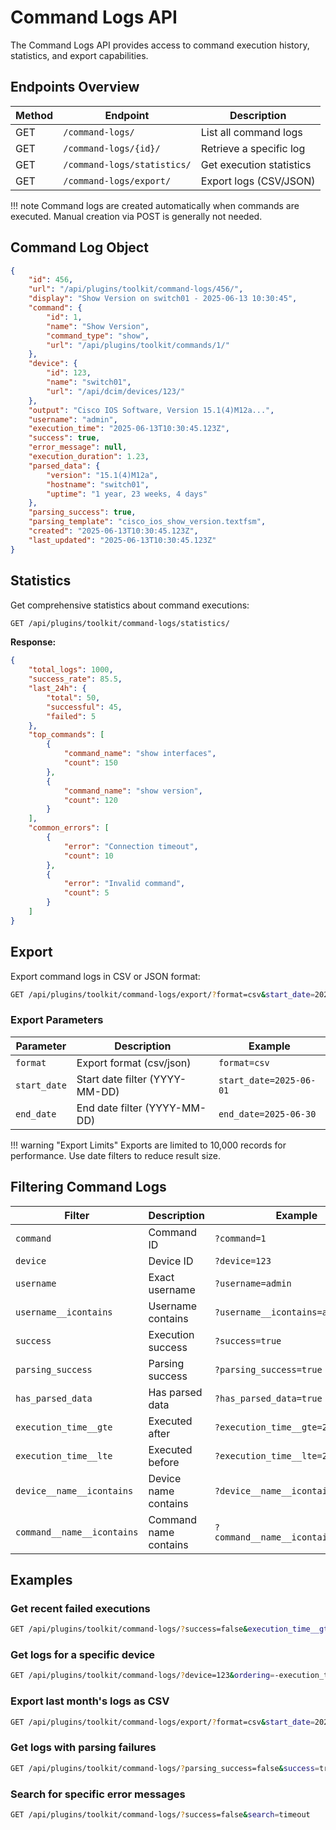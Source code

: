 # Command Logs API

The Command Logs API provides access to command execution history, statistics, and export capabilities.

## Endpoints Overview

| Method | Endpoint | Description |
|--------|----------|-------------|
| GET | `/command-logs/` | List all command logs |
| GET | `/command-logs/{id}/` | Retrieve a specific log |
| GET | `/command-logs/statistics/` | Get execution statistics |
| GET | `/command-logs/export/` | Export logs (CSV/JSON) |

!!! note
    Command logs are created automatically when commands are executed. Manual creation via POST is generally not needed.

## Command Log Object

```json
{
    "id": 456,
    "url": "/api/plugins/toolkit/command-logs/456/",
    "display": "Show Version on switch01 - 2025-06-13 10:30:45",
    "command": {
        "id": 1,
        "name": "Show Version",
        "command_type": "show",
        "url": "/api/plugins/toolkit/commands/1/"
    },
    "device": {
        "id": 123,
        "name": "switch01",
        "url": "/api/dcim/devices/123/"
    },
    "output": "Cisco IOS Software, Version 15.1(4)M12a...",
    "username": "admin",
    "execution_time": "2025-06-13T10:30:45.123Z",
    "success": true,
    "error_message": null,
    "execution_duration": 1.23,
    "parsed_data": {
        "version": "15.1(4)M12a",
        "hostname": "switch01",
        "uptime": "1 year, 23 weeks, 4 days"
    },
    "parsing_success": true,
    "parsing_template": "cisco_ios_show_version.textfsm",
    "created": "2025-06-13T10:30:45.123Z",
    "last_updated": "2025-06-13T10:30:45.123Z"
}
```

## Statistics

Get comprehensive statistics about command executions:

```bash
GET /api/plugins/toolkit/command-logs/statistics/
```

**Response:**
```json
{
    "total_logs": 1000,
    "success_rate": 85.5,
    "last_24h": {
        "total": 50,
        "successful": 45,
        "failed": 5
    },
    "top_commands": [
        {
            "command_name": "show interfaces",
            "count": 150
        },
        {
            "command_name": "show version",
            "count": 120
        }
    ],
    "common_errors": [
        {
            "error": "Connection timeout",
            "count": 10
        },
        {
            "error": "Invalid command",
            "count": 5
        }
    ]
}
```

## Export

Export command logs in CSV or JSON format:

```bash
GET /api/plugins/toolkit/command-logs/export/?format=csv&start_date=2025-06-01&end_date=2025-06-30
```

### Export Parameters

| Parameter | Description | Example |
|-----------|-------------|---------|
| `format` | Export format (csv/json) | `format=csv` |
| `start_date` | Start date filter (YYYY-MM-DD) | `start_date=2025-06-01` |
| `end_date` | End date filter (YYYY-MM-DD) | `end_date=2025-06-30` |

!!! warning "Export Limits"
    Exports are limited to 10,000 records for performance. Use date filters to reduce result size.

## Filtering Command Logs

| Filter | Description | Example |
|--------|-------------|---------|
| `command` | Command ID | `?command=1` |
| `device` | Device ID | `?device=123` |
| `username` | Exact username | `?username=admin` |
| `username__icontains` | Username contains | `?username__icontains=adm` |
| `success` | Execution success | `?success=true` |
| `parsing_success` | Parsing success | `?parsing_success=true` |
| `has_parsed_data` | Has parsed data | `?has_parsed_data=true` |
| `execution_time__gte` | Executed after | `?execution_time__gte=2025-06-01` |
| `execution_time__lte` | Executed before | `?execution_time__lte=2025-06-30` |
| `device__name__icontains` | Device name contains | `?device__name__icontains=switch` |
| `command__name__icontains` | Command name contains | `?command__name__icontains=version` |

## Examples

### Get recent failed executions
```bash
GET /api/plugins/toolkit/command-logs/?success=false&execution_time__gte=2025-06-01
```

### Get logs for a specific device
```bash
GET /api/plugins/toolkit/command-logs/?device=123&ordering=-execution_time
```

### Export last month's logs as CSV
```bash
GET /api/plugins/toolkit/command-logs/export/?format=csv&start_date=2025-05-01&end_date=2025-05-31
```

### Get logs with parsing failures
```bash
GET /api/plugins/toolkit/command-logs/?parsing_success=false&success=true
```

### Search for specific error messages
```bash
GET /api/plugins/toolkit/command-logs/?success=false&search=timeout
```
